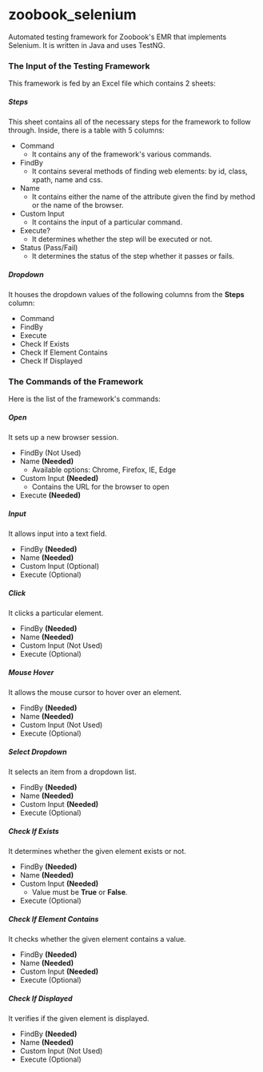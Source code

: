 # zoobook_selenium
Automated testing framework for Zoobook's EMR that implements Selenium. It is written in Java and uses TestNG.

### The Input of the Testing Framework
This framework is fed by an Excel file which contains 2 sheets:

##### Steps
This sheet contains all of the necessary steps for the framework to follow through. Inside, there is a table with 5 columns:

- Command
  - It contains any of the framework's various commands.
- FindBy
  - It contains several methods of finding web elements: by id, class, xpath, name and css.
- Name
  - It contains either the name of the attribute given the find by method or the name of the browser.
- Custom Input
  - It contains the input of a particular command.
- Execute?
  - It determines whether the step will be executed or not.
- Status (Pass/Fail)
  - It determines the status of the step whether it passes or fails.

##### Dropdown
It houses the dropdown values of the following columns from the **Steps** column: 

- Command
- FindBy
- Execute
- Check If Exists
- Check If Element Contains
- Check If Displayed

### The Commands of the Framework
Here is the list of the framework's commands:

##### Open
It sets up a new browser session.
- FindBy (Not Used)
- Name **(Needed)** 
  - Available options: Chrome, Firefox, IE, Edge
- Custom Input **(Needed)**
  - Contains the URL for the browser to open
- Execute **(Needed)**

##### Input
It allows input into a text field.
- FindBy **(Needed)**
- Name **(Needed)** 
- Custom Input (Optional)
- Execute (Optional)

##### Click
It clicks a particular element.
- FindBy **(Needed)**
- Name **(Needed)** 
- Custom Input (Not Used)
- Execute (Optional)

##### Mouse Hover
It allows the mouse cursor to hover over an element.
- FindBy **(Needed)**
- Name **(Needed)** 
- Custom Input (Not Used)
- Execute (Optional)

##### Select Dropdown
It selects an item from a dropdown list.
- FindBy **(Needed)**
- Name **(Needed)** 
- Custom Input **(Needed)**
- Execute (Optional)

##### Check If Exists
It determines whether the given element exists or not.
- FindBy **(Needed)**
- Name **(Needed)** 
- Custom Input **(Needed)**
  - Value must be **True** or **False**.
- Execute (Optional)

##### Check If Element Contains
It checks whether the given element contains a value.
- FindBy **(Needed)**
- Name **(Needed)** 
- Custom Input **(Needed)**
- Execute (Optional)

##### Check If Displayed
It verifies if the given element is displayed.
- FindBy **(Needed)**
- Name **(Needed)** 
- Custom Input (Not Used)
- Execute (Optional)
